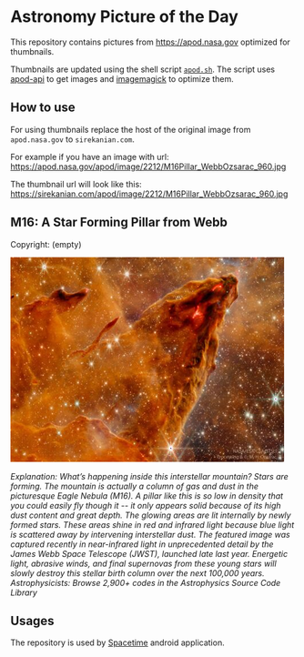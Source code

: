# Astronomy Picture of the Day

This repository contains pictures from https://apod.nasa.gov optimized for thumbnails.

Thumbnails are updated using the shell script [`apod.sh`](apod.sh). The script
uses [apod-api](https://github.com/nasa/apod-api) to get images and [imagemagick](https://imagemagick.org) to
optimize them.

## How to use

For using thumbnails replace the host of the original image from `apod.nasa.gov` to `sirekanian.com`.

For example if you have an image with url:<br>
https://apod.nasa.gov/apod/image/2212/M16Pillar_WebbOzsarac_960.jpg

The thumbnail url will look like this:<br>
https://sirekanian.com/apod/image/2212/M16Pillar_WebbOzsarac_960.jpg

## M16: A Star Forming Pillar from Webb

Copyright: (empty)

[![the picture of the day][1]][2]

_Explanation: What’s happening inside this interstellar mountain? Stars are forming. The mountain is actually a column of gas and dust in the picturesque Eagle Nebula (M16).  A pillar like this is so low in density that you could easily fly though it -- it only appears solid because of its high dust content and great depth. The glowing areas are lit internally by newly formed stars. These areas shine in red and infrared light because blue light is scattered away by intervening interstellar dust. The featured image was captured recently in near-infrared light in unprecedented detail by the James Webb Space Telescope (JWST), launched late last year. Energetic light, abrasive winds, and final supernovas from these young stars will slowly destroy this stellar birth column over the next 100,000 years.   Astrophysicists: Browse 2,900+ codes in the Astrophysics Source Code Library_

## Usages

The repository is used by [Spacetime][3] android application.

[1]: image/2212/M16Pillar_WebbOzsarac_960.jpg

[2]: https://apod.nasa.gov/apod/image/2212/M16Pillar_WebbOzsarac_960.jpg

[3]: https://github.com/sirekanian/spacetime
